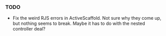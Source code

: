 ### TODO
* Fix the weird RJS errors in ActiveScaffold. Not sure why they come up, but nothing seems to break. Maybe it has to do with the nested controller deal?
